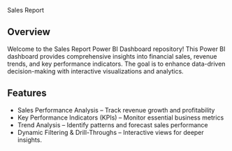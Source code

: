 Sales Report 

## Overview

Welcome to the Sales Report Power BI Dashboard repository!
This Power BI dashboard provides comprehensive insights into financial sales, revenue trends, and key performance indicators. The goal is to enhance data-driven decision-making with interactive visualizations and analytics.

## Features
- Sales Performance Analysis – Track revenue growth and profitability
- Key Performance Indicators (KPIs) – Monitor essential business metrics
- Trend Analysis – Identify patterns and forecast sales performance
- Dynamic Filtering & Drill-Throughs – Interactive views for deeper insights.
